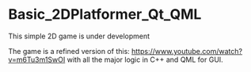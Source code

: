 # Basic_2DPlatformer_Qt_QML
This simple 2D game is under development

The game is a refined version of this: https://www.youtube.com/watch?v=m6Tu3m1SwOI
with all the major logic in C++ and QML for GUI.


